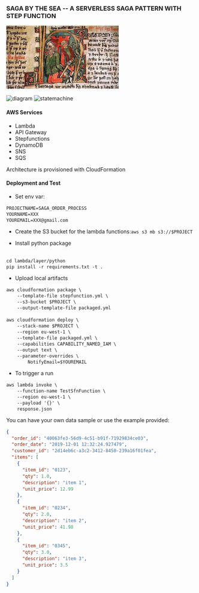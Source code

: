 ### SAGA BY THE SEA -- A SERVERLESS SAGA PATTERN WITH STEP FUNCTION

![](2021-12-08-19-38-54.png)

![diagram](https://user-images.githubusercontent.com/29664811/146546749-ba9d66bc-204d-4ba0-9198-3a9ab45e412c.png)
![statemachine](https://user-images.githubusercontent.com/29664811/146546831-34e2ab0d-574a-41f2-991d-8148710d09ee.png)

#### AWS Services

- Lambda
- API Gateway
- Stepfunctions
- DynamoDB
- SNS
- SQS

Architecture is provisioned with CloudFormation

#### Deployment and Test

- Set env var:

```
PROJECTNAME=SAGA_ORDER_PROCESS
YOURNAME=XXX
YOUREMAIL=XXX@gmail.com
```

- Create the S3 bucket for the lambda functions:`aws s3 mb s3://$PROJECT`

- Install python package

```shell

cd lambda/layer/python
pip install -r requirements.txt -t .
```

- Upload local artifacts

```shell
aws cloudformation package \
    --template-file stepfunction.yml \
    --s3-bucket $PROJECT \
    --output-template-file packaged.yml

aws cloudformation deploy \
    --stack-name $PROJECT \
    --region eu-west-1 \
    --template-file packaged.yml \
    --capabilities CAPABILITY_NAMED_IAM \
    --output text \
    --parameter-overrides \
        NotifyEmail=$YOUREMAIL
```

- To trigger a run

```shell
aws lambda invoke \
    --function-name TestSfnFunction \
    --region eu-west-1 \
    --payload '{}' \
    response.json
```

You can have your own data sample or use the example provided:

```json
{
  "order_id": "40063fe3-56d9-4c51-b91f-71929834ce03",
  "order_date": "2019-12-01 12:32:24.927479",
  "customer_id": "2d14eb6c-a3c2-3412-8450-239a16f01fea",
  "items": [
    {
      "item_id": "0123",
      "qty": 1.0,
      "description": "item 1",
      "unit_price": 12.99
    },
    {
      "item_id": "0234",
      "qty": 2.0,
      "description": "item 2",
      "unit_price": 41.98
    },
    {
      "item_id": "0345",
      "qty": 3.0,
      "description": "item 3",
      "unit_price": 3.5
    }
  ]
}
```
